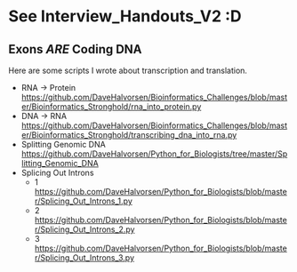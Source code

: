 # See Interview_Handouts_V2 :D


## Exons *ARE* Coding DNA
Here are some scripts I wrote about transcription and translation. 
* RNA -> Protein https://github.com/DaveHalvorsen/Bioinformatics_Challenges/blob/master/Bioinformatics_Stronghold/rna_into_protein.py
* DNA -> RNA https://github.com/DaveHalvorsen/Bioinformatics_Challenges/blob/master/Bioinformatics_Stronghold/transcribing_dna_into_rna.py
* Splitting Genomic DNA https://github.com/DaveHalvorsen/Python_for_Biologists/tree/master/Splitting_Genomic_DNA
* Splicing Out Introns
	* 1 https://github.com/DaveHalvorsen/Python_for_Biologists/blob/master/Splicing_Out_Introns_1.py
	* 2 https://github.com/DaveHalvorsen/Python_for_Biologists/blob/master/Splicing_Out_Introns_2.py
	* 3 https://github.com/DaveHalvorsen/Python_for_Biologists/blob/master/Splicing_Out_Introns_3.py
